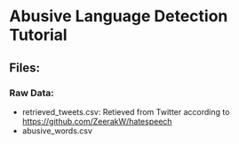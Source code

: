 # Abusive Language Detection Tutorial

## Files:

### Raw Data:

- retrieved_tweets.csv: Retieved from Twitter according to https://github.com/ZeerakW/hatespeech
- abusive_words.csv